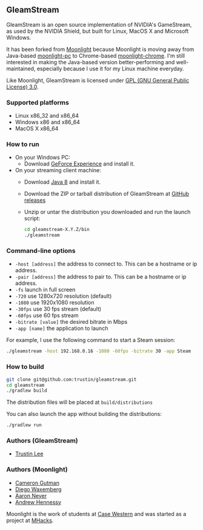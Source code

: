 ## GleamStream

GleamStream is an open source implementation of NVIDIA's GameStream, as used by the NVIDIA Shield, but built for
Linux, MacOS X and Microsoft Windows.

It has been forked from [Moonlight](http://moonlight-stream.com/) because Moonlight is moving away from Java-based
[moonlight-pc](https://github.com/moonlight-streaming/moonlight-pc) to Chrome-based
[moonlight-chrome](https://github.com/moonlight-streaming/moonlight-chrome). I'm still interested in making the
Java-based version better-performing and well-maintained, especially because I use it for my Linux machine everyday.

Like Moonlight, GleamStream is licensed under
[GPL (GNU General Public License) 3.0](https://www.gnu.org/licenses/gpl-3.0.en.html).

### Supported platforms

- Linux x86_32 and x86_64
- Windows x86 and x86_64
- MacOS X x86_64

### How to run

- On your Windows PC:
  - Download [GeForce Experience](http://www.geforce.com/geforce-experience) and install it.
- On your streaming client machine:  
  - Download [Java 8](http://java.oracle.com/) and install it.
  - Download the ZIP or tarball distribution of GleamStream at [GitHub releases](https://github.com/trustin/gleamstream/releases)
  - Unzip or untar the distribution you downloaded and run the launch script:

    ```bash
    cd gleamstream-X.Y.Z/bin
    ./gleamstream
    ```

### Command-line options

- `-host [address]` the address to connect to. This can be a hostname or ip address.
- `-pair [address]` the address to pair to. This can be a hostname or ip address.
- `-fs` launch in full screen
- `-720` use 1280x720 resolution (default)
- `-1080` use 1920x1080 resolution
- `-30fps` use 30 fps stream (default)
- `-60fps` use 60 fps stream
- `-bitrate [value]` the desired bitrate in Mbps
- `-app [name]` the application to launch

For example, I use the following command to start a Steam session:

```bash
./gleamstream -host 192.168.0.16 -1080 -60fps -bitrate 30 -app Steam
```

### How to build

```bash
git clone git@github.com:trustin/gleamstream.git
cd gleamstream
./gradlew build
```

The distribution files will be placed at `build/distributions`

You can also launch the app without building the distributions:

```bash
./gradlew run
```

### Authors (GleamStream)

* [Trustin Lee](https://github.com/trustin)

### Authors (Moonlight)

* [Cameron Gutman](https://github.com/cgutman)  
* [Diego Waxemberg](https://github.com/dwaxemberg)  
* [Aaron Neyer](https://github.com/Aaronneyer)  
* [Andrew Hennessy](https://github.com/yetanothername)

Moonlight is the work of students at [Case Western](http://case.edu) and was
started as a project at [MHacks](http://mhacks.org).

